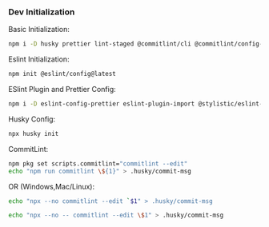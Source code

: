 ### Dev Initialization
Basic Initialization:
```bash
npm i -D husky prettier lint-staged @commitlint/cli @commitlint/config-conventional
```
Eslint Initialization:
```bash
npm init @eslint/config@latest
```
ESlint Plugin and Prettier Config:
```bash
npm i -D eslint-config-prettier eslint-plugin-import @stylistic/eslint-plugin eslint-plugin-unicorn
```
Husky Config:
```bash
npx husky init
```
CommitLint:
```bash
npm pkg set scripts.commitlint="commitlint --edit"
echo "npm run commitlint \${1}" > .husky/commit-msg
```
OR (Windows,Mac/Linux):
```bash
echo "npx --no commitlint --edit `$1" > .husky/commit-msg
```
```bash
echo "npx --no -- commitlint --edit \$1" > .husky/commit-msg
```